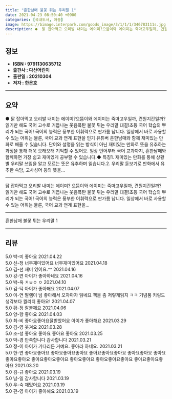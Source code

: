 ```yaml
---
title: "흔한남매 불꽃 튀는 우리말 1"
date: 2021-04-23 08:50:40 +0900
categories: [국내도서, 아동]
image: https://bimage.interpark.com/goods_image/3/1/1/1/346783111s.jpg
description: ●  닭 잡아먹고 오리발 내미는 에이미?으뜸이와 에이미는 죽마고우일까, 견원지간일까?읽기만 해도 국어 고수로 거듭나는 웃음폭탄 불꽃 튀는 우리말 대결!초등 국어 학습의 뿌리가 되는 국어! 국어의 능력은 풍부한 어휘력으로 판가름 납니다. 일상에서 바로 사용할 수 있는 어휘는 물론, 국어 교과 연계 표현을 
---
```


## **정보**

- **ISBN : 9791130635712**
- **출판사 : 다산어린이**
- **출판일 : 20210304**
- **저자 : 한은호**

------



## **요약**

●  닭 잡아먹고 오리발 내미는 에이미?으뜸이와 에이미는 죽마고우일까, 견원지간일까?읽기만 해도 국어 고수로 거듭나는 웃음폭탄 불꽃 튀는 우리말 대결!초등 국어 학습의 뿌리가 되는 국어! 국어의 능력은 풍부한 어휘력으로 판가름 납니다. 일상에서 바로 사용할 수 있는 어휘는 물론, 국어 교과 연계 표현을 인기 유튜버 흔한남매와 함께 재미있는 만화로 배울 수 있습니다. 단어와 설명을 읽는 방식이 아닌 재미있는 만화로 뜻을 유추하는 과정을 통해 더욱 오래오래 기억할 수 있어요. 일상 언어부터 국어 교과까지, 흔한남매와 함께하면 가장 쉽고 재미있게 공부할 수 있습니다.◆ 특징1. 재미있는 만화를 통해 상황별 우리말 쓰임을 알고 모르는 뜻은 유추하며 읽습니다.2. 우리말 돋보기로 만화에서 유추한 속담, 고사성어 등의 뜻을...

------

닭 잡아먹고 오리발 내미는 에이미?
으뜸이와 에이미는 죽마고우일까, 견원지간일까?
읽기만 해도 국어 고수로 거듭나는 웃음폭탄 불꽃 튀는 우리말 대결!초등 국어 학습의 뿌리가 되는 국어! 국어의 능력은 풍부한 어휘력으로 판가름 납니다. 일상에서 바로 사용할 수 있는 어휘는 물론, 국어 교과 연계 표현을... 

------


흔한남매 불꽃 튀는 우리말 1 

------


## **리뷰** 

5.0 박-미 좋아요 2021.04.22 <br/>5.0 신-정 너무재미있어요 너무재미있어요 2021.04.18 <br/>5.0 김-선 재미 있어요.^^ 2021.04.16 <br/>5.0 강-연 아이가 좋아하네요 2021.04.16 <br/>5.0 박-옥 ㅈㅂㅇ ㅇ 2021.04.10 <br/>5.0 김-덕 아이가 좋아해요 2021.04.07 <br/>5.0 이-연 딸램이 넘 좋아해서 오자마자 읽네요 책을 좀 저렇게읽지 ㅋㅋ
기념품 키링도 생각보다 퀄리티 좋아요!  2021.04.07 <br/>5.0 황-정 잘볼께요 2021.04.06 <br/>5.0 양-향 좋아요 2021.04.03 <br/>5.0 최-비 좋아요좋아요잘받았어요 아이가 좋아해요 2021.03.29 <br/>5.0 김-영 웃겨요 2021.03.28 <br/>5.0 조-성 좋아요 좋아요 좋아요 좋아요 2021.03.25 <br/>5.0 박-경 만족합니다 감사합니다  2021.03.21 <br/>5.0 정-이 아이가 기다리든 거예요. 좋아라 하네요. 2021.03.21 <br/>5.0 한-연 좋아요좋아요 좋아요좋아요좋아요 좋아요좋아요좋아요
좋아요좋아요 좋아요좋아요좋아요 좋아요좋아요좋아요
좋아요좋아요 좋아요좋아요좋아요 좋아요좋아요좋아요 2021.03.20 <br/>5.0 김-규 좋아요  2021.03.19 <br/>5.0 남-일 감사합니다 2021.03.19 <br/>5.0 우-숙 재밌어요 2021.03.19 <br/>5.0 편-영 아이가 좋아해요 2021.03.19 <br/>